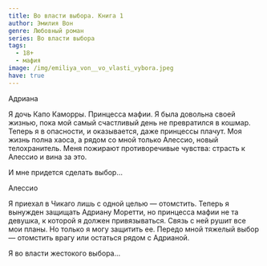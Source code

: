 ```yaml
---
title: Во власти выбора. Книга 1
author: Эмилия Вон
genre: Любовный роман
series: Во власти выбора
tags:
  - 18+
  - мафия
image: /img/emiliya_von__vo_vlasti_vybora.jpeg
have: true
---
```

Адриана

Я дочь Капо Каморры. Принцесса мафии. Я была довольна своей жизнью, пока мой самый счастливый день не превратился в кошмар. Теперь я в опасности, и оказывается, даже принцессы плачут. Моя жизнь полна хаоса, а рядом со мной только Алессио, новый телохранитель. Меня пожирают противоречивые чувства: страсть к Алессио и вина за это.

И мне придется сделать выбор…

Алессио

Я приехал в Чикаго лишь с одной целью — отомстить. Теперь я вынужден защищать Адриану Моретти, но принцесса мафии не та девушка, к которой я должен привязываться. Связь с ней рушит все мои планы. Но только я могу защитить ее. Передо мной тяжелый выбор — отомстить врагу или остаться рядом с Адрианой.

Я во власти жестокого выбора…